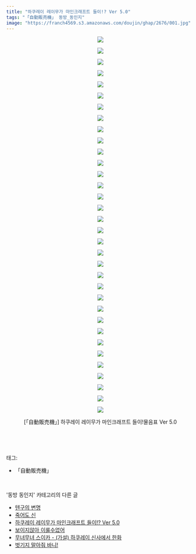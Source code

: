 ```yaml
---
title: "하쿠레이 레이무가 마인크래프트 들이!? Ver 5.0"
tags: "「自動販売機」 동방_동인지"
image: "https://franch4569.s3.amazonaws.com/doujin/ghap/2676/001.jpg"
---
```

<div class="article">
<p style="text-align: center; clear: none; float: none;"><img src="{{ site.imgserver2 }}/ghap/2676/001.jpg"/></p>
<p style="text-align: center; clear: none; float: none;"><img src="{{ site.imgserver2 }}/ghap/2676/002.jpg"/></p>
<p style="text-align: center; clear: none; float: none;"><img src="{{ site.imgserver2 }}/ghap/2676/003.jpg"/></p>
<p style="text-align: center; clear: none; float: none;"><img src="{{ site.imgserver2 }}/ghap/2676/004.jpg"/></p>
<p style="text-align: center; clear: none; float: none;"><img src="{{ site.imgserver2 }}/ghap/2676/005.jpg"/></p>
<p style="text-align: center; clear: none; float: none;"><img src="{{ site.imgserver2 }}/ghap/2676/006.jpg"/></p>
<p style="text-align: center; clear: none; float: none;"><img src="{{ site.imgserver2 }}/ghap/2676/007.jpg"/></p>
<p style="text-align: center; clear: none; float: none;"><img src="{{ site.imgserver2 }}/ghap/2676/008.jpg"/></p>
<p style="text-align: center; clear: none; float: none;"><img src="{{ site.imgserver2 }}/ghap/2676/009.jpg"/></p>
<p style="text-align: center; clear: none; float: none;"><img src="{{ site.imgserver2 }}/ghap/2676/010.jpg"/></p>
<p style="text-align: center; clear: none; float: none;"><img src="{{ site.imgserver2 }}/ghap/2676/011.jpg"/></p>
<p style="text-align: center; clear: none; float: none;"><img src="{{ site.imgserver2 }}/ghap/2676/012.jpg"/></p>
<p style="text-align: center; clear: none; float: none;"><img src="{{ site.imgserver2 }}/ghap/2676/013.jpg"/></p>
<p style="text-align: center; clear: none; float: none;"><img src="{{ site.imgserver2 }}/ghap/2676/014.jpg"/></p>
<p style="text-align: center; clear: none; float: none;"><img src="{{ site.imgserver2 }}/ghap/2676/015.jpg"/></p>
<p style="text-align: center; clear: none; float: none;"><img src="{{ site.imgserver2 }}/ghap/2676/016.jpg"/></p>
<p style="text-align: center; clear: none; float: none;"><img src="{{ site.imgserver2 }}/ghap/2676/017.jpg"/></p>
<p style="text-align: center; clear: none; float: none;"><img src="{{ site.imgserver2 }}/ghap/2676/018.jpg"/></p>
<p style="text-align: center; clear: none; float: none;"><img src="{{ site.imgserver2 }}/ghap/2676/019.jpg"/></p>
<p style="text-align: center; clear: none; float: none;"><img src="{{ site.imgserver2 }}/ghap/2676/020.jpg"/></p>
<p style="text-align: center; clear: none; float: none;"><img src="{{ site.imgserver2 }}/ghap/2676/021.jpg"/></p>
<p style="text-align: center; clear: none; float: none;"><img src="{{ site.imgserver2 }}/ghap/2676/022.jpg"/></p>
<p style="text-align: center; clear: none; float: none;"><img src="{{ site.imgserver2 }}/ghap/2676/023.jpg"/></p>
<p style="text-align: center; clear: none; float: none;"><img src="{{ site.imgserver2 }}/ghap/2676/024.jpg"/></p>
<p style="text-align: center; clear: none; float: none;"><img src="{{ site.imgserver2 }}/ghap/2676/025.jpg"/></p>
<p style="text-align: center; clear: none; float: none;"><img src="{{ site.imgserver2 }}/ghap/2676/026.jpg"/></p>
<p style="text-align: center; clear: none; float: none;"><img src="{{ site.imgserver2 }}/ghap/2676/027.jpg"/></p>
<p style="text-align: center; clear: none; float: none;"><img src="{{ site.imgserver2 }}/ghap/2676/028.jpg"/></p>
<p style="text-align: center; clear: none; float: none;"><img src="{{ site.imgserver2 }}/ghap/2676/029.jpg"/></p>
<p style="text-align: center; clear: none; float: none;"><img src="{{ site.imgserver2 }}/ghap/2676/030.jpg"/></p>
<p style="text-align: center; clear: none; float: none;"><img src="{{ site.imgserver2 }}/ghap/2676/031.jpg"/></p>
<p style="text-align: center; clear: none; float: none;"><img src="{{ site.imgserver2 }}/ghap/2676/032.jpg"/></p>
<p style="text-align: center; clear: none; float: none;"><img src="{{ site.imgserver2 }}/ghap/2676/033.jpg"/></p>
<p style="text-align: center; clear: none; float: none;"><img src="{{ site.imgserver2 }}/ghap/2676/034.jpg"/></p>
<p style="text-align: center; clear: none; float: none;">[「自動販売機」] 하쿠레이 레이무가 마인크래프트 들이!물음표 Ver 5.0</p>
<p><br/></p>
</div><br/>
<div class="tagTrail">
<p>태그: </p>
<ul>
<li>「自動販売機」</li>
</ul>
</div><br/>
<div class="another">
<p>'동방 동인지' 카테고리의 다른 글</p>
<ul>
<li><a href="/ghap_2678">텐구의 변명</a></li>
<li><a href="/ghap_2677">죽어도 신</a></li>
<li><a href="/ghap_2676">하쿠레이 레이무가 마인크래프트 들이!? Ver 5.0</a></li>
<li><a href="/ghap_2675">보이지않아 이룰수없어</a></li>
<li><a href="/ghap_2674">무녀무녀 스이카 - (가설) 하쿠레이 신사에서 한화</a></li>
<li><a href="/ghap_2673">벗기지 말아줘 바니!</a></li>
</ul>
</div><br/>
<div class="cb_module cb_fluid">
<div class="cb_wrt cb_profile">
</div><!-- commentList close -->
</div><br/>
